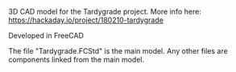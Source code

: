 3D CAD model for the Tardygrade project. 
More info here: https://hackaday.io/project/180210-tardygrade

Developed in FreeCAD

The file "Tardygrade.FCStd" is the main model. Any other files are components linked from the main model.
